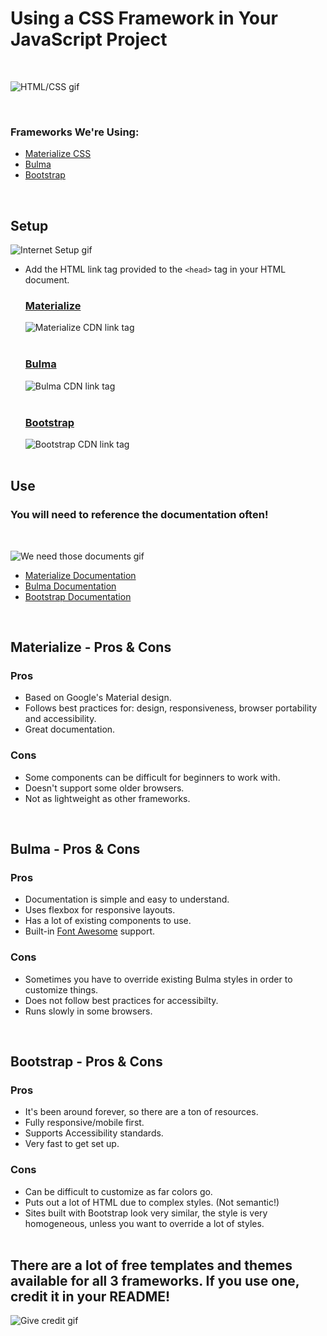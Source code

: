 # Using a CSS Framework in Your JavaScript Project

&nbsp;

![HTML/CSS gif](https://media4.giphy.com/media/kHqxku9x2McIT9zV66/giphy.gif?cid=790b761143e70a3a7dee904875525edc83de7939fbf9ac83&rid=giphy.gif&ct=g)   


&nbsp;

### Frameworks We're Using:   

- [Materialize CSS](https://materializecss.com/)
- [Bulma](https://bulma.io)
- [Bootstrap](https://www.bootstrapcdn.com/)

&nbsp;

## Setup
  ![Internet Setup gif](https://i.giphy.com/media/l41m1CuaT5Oy624Ra/200w.webp)

* Add the HTML link tag provided to the `<head>` tag in your HTML document.

  ### [Materialize](https://materializecss.com/getting-started.html)

    ![Materialize CDN link tag](/images/materialize-cdn.png)
\
&nbsp;

  ### [Bulma](https://bulma.io/documentation/overview/start/)

    ![Bulma CDN link tag](/images/bulma-cdn.png)
\
&nbsp;

  ### [Bootstrap](https://www.bootstrapcdn.com/)

    ![Bootstrap CDN link tag](/images/bootstrap-cdn.png)
\
&nbsp;

## Use 

### **You will need to reference the documentation often!**

&nbsp;

![We need those documents gif](https://media1.giphy.com/media/3ohc0Tl6T6UxpboOha/giphy.gif?cid=790b761144eb37d43c3482efbe5764b93b4599af066742dc&rid=giphy.gif&ct=g)



* [Materialize Documentation](https://materializecss.com/about.html)
* [Bulma Documentation](https://bulma.io/documentation/)
* [Bootstrap Documentation](https://getbootstrap.com/docs/4.1/getting-started/introduction/)

&nbsp;

## Materialize - Pros & Cons

### Pros
* Based on Google's Material design.
* Follows best practices for: design, responsiveness, browser portability and accessibility.
* Great documentation. 

### Cons
* Some components can be difficult for beginners to work with.
* Doesn't support some older browsers.
* Not as lightweight as other frameworks.

&nbsp;

## Bulma - Pros & Cons

### Pros 
* Documentation is simple and easy to understand.
* Uses flexbox for responsive layouts.
* Has a lot of existing components to use.
* Built-in [Font Awesome](https://fontawesome.com/v5.15/icons?d=gallery&p=2) support.

### Cons
* Sometimes you have to override existing Bulma styles in order to customize things.
* Does not follow best practices for accessibilty.
* Runs slowly in some browsers.

&nbsp;

## Bootstrap - Pros & Cons

### Pros
* It's been around forever, so there are a ton of resources.
* Fully responsive/mobile first.
* Supports Accessibility standards.
* Very fast to get set up.

### Cons
* Can be difficult to customize as far colors go.
* Puts out a lot of HTML due to complex styles. (Not semantic!)
* Sites built with Bootstrap look very similar, the style is very homogeneous, unless you want to override a lot of styles.
\
&nbsp;

## There are a lot of free templates and themes available for all 3 frameworks. **If you use one, credit it in your README!**

![Give credit gif](https://media1.giphy.com/media/ZeXdlE5jKDtIu4A8kd/200w.webp?cid=ecf05e471e6j3lihupact2z85tx8hgbkf0lxkxoj34wa9jja&rid=200w.webp&ct=g)